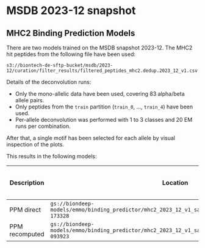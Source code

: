 # MSDB 2023-12 snapshot

## MHC2 Binding Prediction Models

There are two models trained on the MSDB snapshot 2023-12. The MHC2 hit peptides from the following
file have been used:

`s3://biontech-de-sftp-bucket/msdb/2023-12/curation/filter_results/filtered_peptides_mhc2.dedup.2023_12_v1.csv`

Details of the deconvolution runs:

- Only the mono-allelic data have been used, covering 83 alpha/beta allele pairs.
- Only peptides from the `train` partition (`train_0`, ..., `train_4`) have been used.
- Per-allele deconvolution was performed with 1 to 3 classes and 20 EM runs per combination.

After that, a single motif has been selected for each allele by visual inspection of the plots.

This results in the following models:

| Description    | Location                                                                                               | Model and motif selection                                               |
| -------------- | ------------------------------------------------------------------------------------------------------ | ----------------------------------------------------------------------- |
| PPM direct     | `gs://biondeep-models/emmo/binding_predictor/mhc2_2023_12_v1_sa_train_full_direct_20240404-173328`     | [YML file](../media/models/selection_mhc2_2023_12_v1_sa_train_full.yml) |
| PPM recomputed | `gs://biondeep-models/emmo/binding_predictor/mhc2_2023_12_v1_sa_train_full_recomputed_20240405-093923` | [YML file](../media/models/selection_mhc2_2023_12_v1_sa_train_full.yml) |
